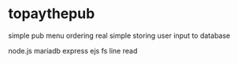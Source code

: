 # topaythepub

simple pub menu ordering
real simple storing user input to database

node.js
mariadb
express
ejs
fs
line read
